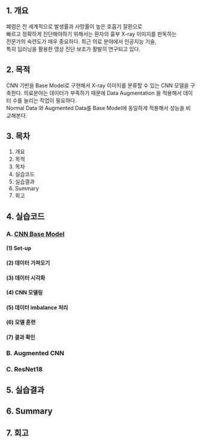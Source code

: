 ## 1. 개요
폐렴은 전 세계적으로 발생률과 사망률이 높은 호흡기 잘환으로   
빠르고 정확하게 진단해야하기 위해서는 환자의 흉부 X-ray 이미지를 판독하는   
전문가의 숙련도가 매우 중요하다. 최근 의료 분야에서 인공지능 기술,  
특히 딥러닝을 활용한 영상 진단 보조가 활발히 연구되고 있다.  

## 2. 목적
CNN 기반을 Base Model로 구현해서 X-ray 이미지를 분류할 수 있는 CNN 모델을 구축한다.
의료분야는 데이터가 부족하기 때문에 Data Augmentation 을 적용해서 데이터 수를 늘리는 작업이 필요하다.  
Normal Data 와 Augmented Data를 Base Model에 동일하게 적용해서 성능을 비교해본다.

## 3. 목차
1. 개요
2. 목적
3. 목차
4. 실습코드
5. 실습결과
6. Summary
7. 회고

## 4. 실습코드

### A. [CNN Base Model](https://github.com/Mchoon84/AIFFEL_guest_cr/blob/main/MainQuest/Quest03/MainQuest03-1_CNN_BaseModel.ipynb)
#### (1) Set-up
#### (2) 데이터 가져오기
#### (3) 데이터 시각화
#### (4) CNN 모델링
#### (5) 데이터 imbalance 처리
#### (6) 모델 훈련
#### (7) 결과 확인

### B. Augmented CNN
### C. ResNet18




## 5. 실습결과
## 6. Summary
## 7. 회고
